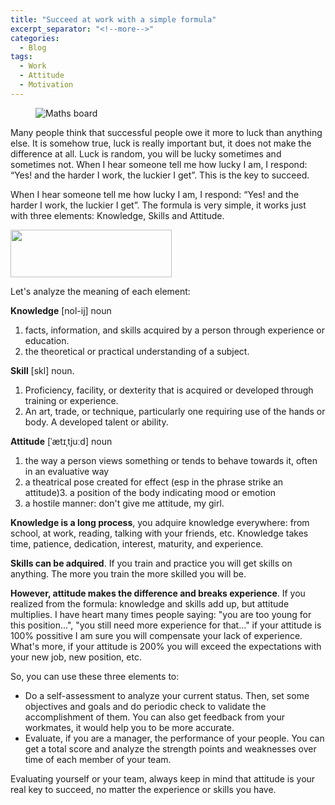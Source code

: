```yaml
---
title: "Succeed at work with a simple formula"
excerpt_separator: "<!--more-->"
categories:
  - Blog
tags:
  - Work
  - Attitude
  - Motivation
---
```


<figure>
    <img src="{{ site.url }}{{ site.baseurl }}/images/posts/maths.jpg" alt="Maths board" itemprop="image" />
</figure>

Many people think that successful people owe it more to luck than anything else. It is somehow true, luck is really important but, it does not make the difference at all. Luck is random, you will be lucky sometimes and sometimes not. When I hear someone tell me how lucky I am, I respond: “Yes! and the harder I work, the luckier I get”. This is the key to succeed.

When I hear someone tell me how lucky I am, I respond: “Yes! and the harder I work, the luckier I get”.
The formula is very simple, it works just with three elements: Knowledge, Skills and Attitude. 

<img class="center" src="{{ site.url }}{{ site.baseurl }}/images/posts/formula.png" width="258" height="76">

Let's analyze the meaning of each element:

**Knowledge** [nol-ij] noun

1. facts, information, and skills acquired by a person through experience or education.
2. the theoretical or practical understanding of a subject.

**Skill** [skl] noun.

1. Proficiency, facility, or dexterity that is acquired or developed through training or experience. 
2. An art, trade, or technique, particularly one requiring use of the hands or body. A developed talent or ability.

**Attitude** [ˈætɪˌtjuːd] noun

1. the way a person views something or tends to behave towards it, often in an evaluative way
2. a theatrical pose created for effect (esp in the phrase strike an attitude)3. a position of the body indicating mood or emotion
3. a hostile manner: don't give me attitude, my girl.
 
**Knowledge is a long process**, you adquire knowledge everywhere: from school, at work, reading, talking with your friends, etc. Knowledge takes time, patience, dedication, interest, maturity, and experience.

**Skills can be adquired**. If you train and practice you will get skills on anything. The more you train the more skilled you will be.

**However, attitude makes the difference and breaks experience**. If you realized from the formula: knowledge and skills add up, but attitude multiplies. I have heart many times people saying: "you are too young for this position...", "you still need more experience for that..." if your attitude is 100% possitive I am sure you will compensate your lack of experience. What's more, if your attitude is 200% you will exceed the expectations with your new job, new position, etc.

So, you can use these three elements to:

- Do a self-assessment to analyze your current status. Then, set some objectives and goals and do periodic check to validate the accomplishment of them. You can also get feedback from your workmates, it would help you to be more accurate. 
- Evaluate, if you are a manager, the performance of your people. You can get a total score and analyze the strength points and weaknesses over time of each member of your team.

Evaluating yourself or your team, always keep in mind that attitude is your real key to succeed, no matter the experience or skills you have.